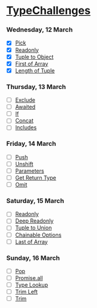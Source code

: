 # [TypeChallenges](https://github.com/type-challenges/type-challenges)

### Wednesday, 12 March

- [x] [Pick](https://github.com/type-challenges/type-challenges/blob/main/questions/00004-easy-pick/README.md)
- [x] [Readonly](https://github.com/type-challenges/type-challenges)
- [x] [Tuple to Object](https://github.com/type-challenges/type-challenges/blob/main/questions/00011-easy-tuple-to-object/README.md)
- [x] [First of Array](https://github.com/type-challenges/type-challenges/blob/main/questions/00014-easy-first/README.md)
- [x] [Length of Tuple](https://github.com/type-challenges/type-challenges/blob/main/questions/00018-easy-tuple-length/README.md)

### Thursday, 13 March

- [ ] [Exclude](https://github.com/type-challenges/type-challenges/blob/main/questions/00043-easy-exclude/README.md)
- [ ] [Awaited](https://github.com/type-challenges/type-challenges/blob/main/questions/00189-easy-awaited/README.md)
- [ ] [If](https://github.com/type-challenges/type-challenges/blob/main/questions/00268-easy-if/README.md)
- [ ] [Concat](https://github.com/type-challenges/type-challenges/blob/main/questions/00533-easy-concat/README.md)
- [ ] [Includes](https://github.com/type-challenges/type-challenges/blob/main/questions/00898-easy-includes/README.md)

### Friday, 14 March

- [ ] [Push](https://github.com/type-challenges/type-challenges/blob/main/questions/03057-easy-push/README.md)
- [ ] [Unshift](https://github.com/type-challenges/type-challenges/blob/main/questions/03060-easy-unshift/README.md)
- [ ] [Parameters](https://github.com/type-challenges/type-challenges/blob/main/questions/03312-easy-parameters/README.md)
- [ ] [Get Return Type](https://github.com/type-challenges/type-challenges/blob/main/questions/00002-medium-return-type/README.md)
- [ ] [Omit](https://github.com/type-challenges/type-challenges/blob/main/questions/00003-medium-omit/README.md)

### Saturday, 15 March

- [ ] [Readonly](https://github.com/type-challenges/type-challenges/blob/main/questions/00008-medium-readonly-2/README.md)
- [ ] [Deep Readonly](https://github.com/type-challenges/type-challenges/blob/main/questions/00009-medium-deep-readonly/README.md)
- [ ] [Tuple to Union](https://github.com/type-challenges/type-challenges/blob/main/questions/00010-medium-tuple-to-union/README.md)
- [ ] [Chainable Options](https://github.com/type-challenges/type-challenges/blob/main/questions/00012-medium-chainable-options/README.md)
- [ ] [Last of Array](https://github.com/type-challenges/type-challenges/blob/main/questions/00015-medium-last/README.md)

### Sunday, 16 March

- [ ] [Pop](https://github.com/type-challenges/type-challenges/blob/main/questions/00016-medium-pop/README.md)
- [ ] [Promise.all](https://github.com/type-challenges/type-challenges/blob/main/questions/00020-medium-promise-all/README.md)
- [ ] [Type Lookup](https://github.com/type-challenges/type-challenges/blob/main/questions/00062-medium-type-lookup/README.md)
- [ ] [Trim Left](https://github.com/type-challenges/type-challenges/blob/main/questions/00106-medium-trimleft/README.md)
- [ ] [Trim](https://github.com/type-challenges/type-challenges/blob/main/questions/00108-medium-trim/README.md)
